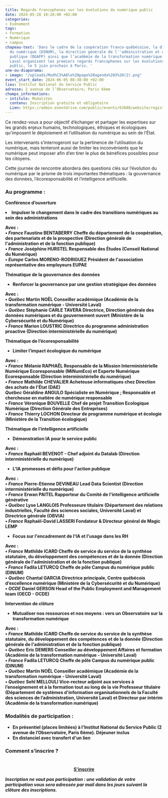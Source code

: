 ```yaml
---
title: Regards francophones sur les évolutions du numérique public
date: 2024-05-28 10:26:00 +02:00
categories:
- Evénement
tags:
- Formation
- Numérique
- campus
chapeau-text: 'Dans le cadre de la coopération franco-québécoise, la direction interministérielle
  du numérique (DINUM), la direction générale de l''administration et de la fonction
  publique (DGAFP) ainsi que l’académie de la transformation numérique (ATN) de l’université
  Laval organisent les premiers regards francophones sur les évolutions du numérique
  public, le 5 juin prochain à Paris. '
une-ou-diaporama:
- image: "/uploads/Mod%C3%A8le%20page%20agenda%203%20(2).png"
event_start_date: 2024-06-05 08:30:00 +02:00
lieu: Institut National du Service Public
adresse: 2 avenue de l’Observatoire, Paris 6ème
champs_informations:
- intitule: Modalités
  contenu: Inscription gratuite et obligatoire
  Lien: https://admin.eventdrive.com/public/events/63608/website/registrationforms/189413/83432/
---
```


Ce rendez-vous a pour objectif d’échanger et partager les expertises sur les grands enjeux humains, technologiques, éthiques et écologiques qu’imposent le déploiement et l’utilisation du numérique au sein de l’État. 

Les intervenants s’interrogeront sur la pertinence de l’utilisation du numérique, mais tenteront aussi de limiter les inconvénients que le numérique peut imposer afin d’en tirer le plus de bénéfices possibles pour les citoyens.

Cette journée de rencontre abordera des questions clés sur l’évolution du numérique par le prisme de trois importantes thématiques : la gouvernance des données, l’écoresponsabilité et l’intelligence artificielle.

### Au programme : 

<b>Conférence d’ouverture<b>
<li>Impulser le changement dans le cadre des transitions numériques au sein des administrations</li>

Avec :
<br>• *France* **Faustine BENTABERRY** Cheffe du département de la coopération, des partenariats et de la prospective (Direction générale de l'administration et de la fonction publique)
<br>• *France* **Joséphine HURSTEL** Responsable des Études (Conseil National du Numérique)
<br>• *Europe* **Carlos MORENO-RODRIGUEZ** Président de l'association représentative des employeurs EUPAE

**Thématique de la gouvernance des données**
* Renforcer la gouvernance par une gestion stratégique des données

Avec :
<br>• *Québec* **Martin NOËL** Conseiller académique (Académie de la transformation numérique - Université Laval)
<br>• *Québec* **Stéphanie CARLE TAVERA** Directrice, Direction générale des données numériques et du gouvernement ouvert (Ministère de la Cybersécurité et du Numérique)
<br>• *France* **Marion LOUSTRIC** Directrice du programme administration proactive (Direction interministérielle du numérique)

**Thématique de l’écoresponsabilité**
* Limiter l’impact écologique du numérique

Avec :
<br>• *France* **Mélanie RAPHAËL** Responsable de la Mission Interministérielle Numérique Ecoresponsable (MiNumEco) et Experte Numérique Ecoresponsable (Direction interministérielle du numérique)
<br>• *France* **Mathilde CHEVALIER** Acheteuse informatiques chez Direction des achats de l'État (DAE)
<br>*Québec* **Géraldine ANGULO** Spécialiste en Numérique ; Responsable et chercheuse en matière de numérique responsable
<br>• *France* **Véronique BOUVELLE** Chef de projet Transition Ecologique Numérique (Direction Générale des Entreprises)
<br>• *France* **Thierry LOCHON** Directeur de programme numérique et écologie (Ministère de la Transition écologique)

**Thématique de l’intelligence artificielle**
* Démonstration IA pour le service public

Avec :
<br>• *France* **Raphaël BEVENOT** - Chef adjoint du Datalab (Direction interministérielle du numérique)

* L'IA promesses et défis pour l'action publique

Avec :
<br>• *France* **Pierre-Etienne DEVINEAU** Lead Data Scientist (Direction interministérielle du numérique)
<br>• *France* **Erwan PAITEL** Rapporteur du Comité de l'intelligence artificielle générative
<br>• *Québec* **Lyse LANGLOIS** Professeure titulaire (Département des relations industrielles, Faculté des sciences sociales, Université Laval) et Directrice générale (OBVIA)
<br>• *France* **Raphaël-David LASSERI** Fondateur & Directeur général de Magic LEMP

* Focus sur l'encadrement de l'IA et l'usage dans les RH

Avec :
<br>• *France* **Mathilde ICARD** Cheffe de service du service de la synthèse statutaire, du développement des compétences et de la donnée (Direction générale de l'administration et de la fonction publique)
<br>• *France* **Fadila LETURCQ** Cheffe de pôle Campus du numérique public (DINUM)
<br>• *Québec* **Chantal GARCIA** Directrice principale, Centre québécois d’excellence numérique (Ministère de la Cybersécurité et du Numérique)
<br>• *OCDE* **Daniel GERSON** Head of the Public Employment and Management team (OECD - OCDE)

**Intervention de clôture**
* Mutualiser nos ressources et nos moyens : vers un Observatoire sur la transformation numérique

Avec :
<br>• *France* **Mathilde ICARD** Cheffe de service du service de la synthèse statutaire, du développement des compétences et de la donnée (Direction générale de l'administration et de la fonction publique)
<br>• *Québec* **Eric DEMERS** Conseiller au développement Affaires et formation (Académie de la transformation numérique - Université Laval)
<br>• *France* **Fadila LETURCQ** Cheffe de pôle Campus du numérique public (DINUM)
<br>• *Québec* **Martin NOËL** Conseiller académique (Académie de la transformation numérique - Université Laval)
<br>• *Québec* **Sehl MELLOULI** Vice-recteur adjoint aux services à l’enseignement et à la formation tout au long de la vie Professeur titulaire (Département de systèmes d'information organisationnels de la Faculté des sciences de l’administration, Université Laval) et Directeur par intérim (Académie de la transformation numérique)

### Modalités de participation :

* En présentiel (places limitées) à l'Institut National du Service Public (2 avenue de l’Observatoire, Paris 6ème). Déjeuner inclus
* En distanciel avec transfert d'un lien


### Comment s’inscrire ?

<div align="center" style="margin-bottom: 15px; margin-top: 40px"><a href="https://admin.eventdrive.com/public/events/63608/website/registrationforms/189413/83432/" class="button" title="S'inscrire - Lien externe"><b>S'inscrire</b></a></div>

*Inscription ne vaut pas participation : une validation de votre participation vous sera adressée par mail dans les jours suivant la clôture des inscriptions.*